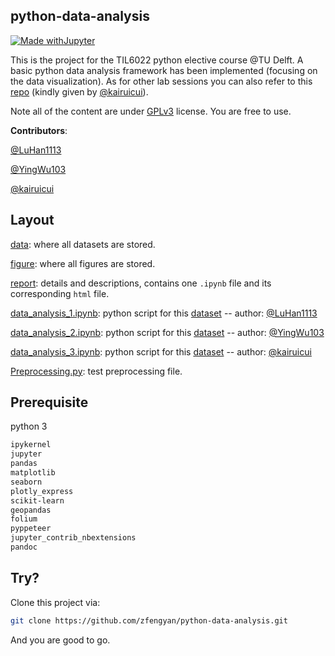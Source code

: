 ## python-data-analysis
[![Made withJupyter](https://img.shields.io/badge/Made%20with-Jupyter-orange?style=for-the-badge&logo=Jupyter)](https://jupyter.org/try)

This is the project for the TIL6022 python elective course @TU Delft. A basic python data analysis framework has been implemented (focusing on the data visualization). As for other lab sessions you can also refer to this [repo](https://github.com/kairuicui/TIL6010-LabAssignments) (kindly given by [@kairuicui](https://github.com/kairuicui)).

Note all of the content are under [GPLv3](https://github.com/zfengyan/python-data-analysis/blob/main/LICENSE) license. You are free to use.

**Contributors**:

[@LuHan1113](https://github.com/LuHan1113)

[@YingWu103](https://github.com/YingWu103)

[@kairuicui](https://github.com/kairuicui)

## Layout

[data](https://github.com/zfengyan/python-data-analysis/tree/main/data): where all datasets are stored.

[figure](https://github.com/zfengyan/python-data-analysis/tree/main/figure): where all figures are stored.

[report](https://github.com/zfengyan/python-data-analysis/tree/main/report): details and descriptions, contains one `.ipynb` file and its corresponding `html` file.

[data_analysis_1.ipynb](https://github.com/zfengyan/python-data-analysis/blob/main/data_analysis_1.ipynb): python script for this [dataset](https://github.com/zfengyan/python-data-analysis/blob/main/data/mobility.csv)  --  author: [@LuHan1113](https://github.com/LuHan1113)

[data_analysis_2.ipynb](https://github.com/zfengyan/python-data-analysis/blob/main/data_analysis_2.ipynb): python script for this [dataset](https://github.com/zfengyan/python-data-analysis/blob/main/data/Mobiliteit__persoonskenmerken_20102022_134103.csv)  --  author: [@YingWu103](https://github.com/YingWu103)

[data_analysis_3.ipynb](https://github.com/zfengyan/python-data-analysis/blob/main/data_analysis_3.ipynb): python script for this [dataset](https://github.com/zfengyan/python-data-analysis/blob/main/data/Mobiliteitstrend__per_rit_en_motief_18102022_113630.csv)  --  author: [@kairuicui](https://github.com/kairuicui)

[Preprocessing.py](https://github.com/zfengyan/python-data-analysis/blob/main/Preprocessing.py): test preprocessing file.

## Prerequisite
python 3
```txt
ipykernel
jupyter
pandas
matplotlib
seaborn
plotly_express
scikit-learn
geopandas
folium
pyppeteer
jupyter_contrib_nbextensions
pandoc
```
## Try?

Clone this project via:
```bash
git clone https://github.com/zfengyan/python-data-analysis.git
```
And you are good to go.
